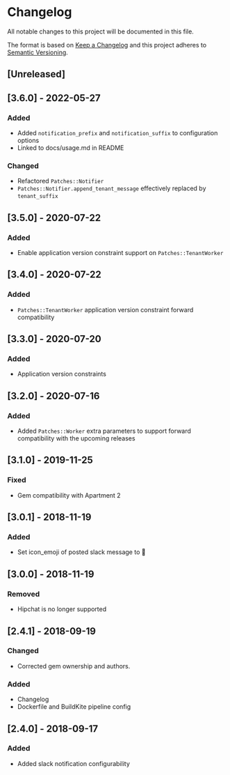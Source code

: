 # Changelog
All notable changes to this project will be documented in this file.

The format is based on [Keep a Changelog](http://keepachangelog.com/en/1.0.0/)
and this project adheres to [Semantic Versioning](http://semver.org/spec/v2.0.0.html).

## [Unreleased]

## [3.6.0] - 2022-05-27
### Added
- Added `notification_prefix` and `notification_suffix` to configuration options
- Linked to docs/usage.md in README

### Changed
- Refactored `Patches::Notifier`
- `Patches::Notifier.append_tenant_message` effectively replaced by `tenant_suffix`

## [3.5.0] - 2020-07-22
### Added
- Enable application version constraint support on `Patches::TenantWorker`

## [3.4.0] - 2020-07-22
### Added
- `Patches::TenantWorker` application version constraint forward compatibility

## [3.3.0] - 2020-07-20
### Added
- Application version constraints

## [3.2.0] - 2020-07-16
### Added
- Added `Patches::Worker` extra parameters to support forward compatibility with the upcoming releases

## [3.1.0] - 2019-11-25
### Fixed
- Gem compatibility with Apartment 2

## [3.0.1] - 2018-11-19
### Added
- Set icon_emoji of posted slack message to :dog:

## [3.0.0] - 2018-11-19
### Removed
- Hipchat is no longer supported

## [2.4.1] - 2018-09-19
### Changed
- Corrected gem ownership and authors.
### Added
- Changelog
- Dockerfile and BuildKite pipeline config

## [2.4.0] - 2018-09-17
### Added
- Added slack notification configurability
